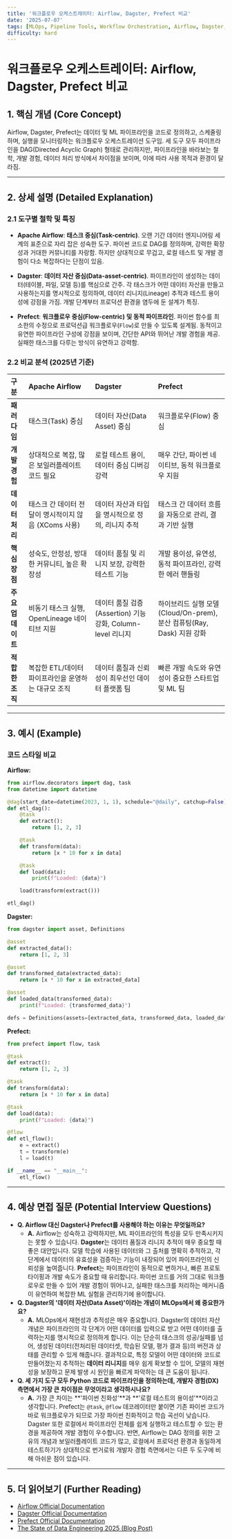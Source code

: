 ```yaml
---
title: '워크플로우 오케스트레이터: Airflow, Dagster, Prefect 비교'
date: '2025-07-07'
tags: [MLOps, Pipeline Tools, Workflow Orchestration, Airflow, Dagster, Prefect]
difficulty: hard
---
```


# 워크플로우 오케스트레이터: Airflow, Dagster, Prefect 비교

## 1. 핵심 개념 (Core Concept)

Airflow, Dagster, Prefect는 데이터 및 ML 파이프라인을 코드로 정의하고, 스케줄링하며, 실행을 모니터링하는 워크플로우 오케스트레이션 도구임. 세 도구 모두 파이프라인을 DAG(Directed Acyclic Graph) 형태로 관리하지만, 파이프라인을 바라보는 철학, 개발 경험, 데이터 처리 방식에서 차이점을 보이며, 이에 따라 사용 목적과 환경이 달라짐.

______________________________________________________________________

## 2. 상세 설명 (Detailed Explanation)

### 2.1 도구별 철학 및 특징

- **Apache Airflow**: **태스크 중심(Task-centric)**. 오랜 기간 데이터 엔지니어링 세계의 표준으로 자리 잡은 성숙한 도구. 파이썬 코드로 DAG를 정의하며, 강력한 확장성과 거대한 커뮤니티를 자랑함. 하지만 상대적으로 무겁고, 로컬 테스트 및 개발 경험이 다소 복잡하다는 단점이 있음.

- **Dagster**: **데이터 자산 중심(Data-asset-centric)**. 파이프라인이 생성하는 데이터(테이블, 파일, 모델 등)를 핵심으로 간주. 각 태스크가 어떤 데이터 자산을 만들고 사용하는지를 명시적으로 정의하여, 데이터 리니지(Lineage) 추적과 테스트 용이성에 강점을 가짐. 개발 단계부터 프로덕션 환경을 염두에 둔 설계가 특징.

- **Prefect**: **워크플로우 중심(Flow-centric) 및 동적 파이프라인**. 파이썬 함수를 최소한의 수정으로 프로덕션급 워크플로우(`Flow`)로 만들 수 있도록 설계됨. 동적이고 유연한 파이프라인 구성에 강점을 보이며, 간단한 API와 뛰어난 개발 경험을 제공. 실패한 태스크를 다루는 방식이 유연하고 강력함.

### 2.2 비교 분석 (2025년 기준)

| 구분              | Apache Airflow                                       | Dagster                                                    | Prefect                                                               |
| :---------------- | :--------------------------------------------------- | :--------------------------------------------------------- | :-------------------------------------------------------------------- |
| **패러다임**      | 태스크(Task) 중심                                    | 데이터 자산(Data Asset) 중심                               | 워크플로우(Flow) 중심                                                 |
| **개발 경험**     | 상대적으로 복잡, 많은 보일러플레이트 코드 필요       | 로컬 테스트 용이, 데이터 중심 디버깅 강력                  | 매우 간단, 파이썬 네이티브, 동적 워크플로우 지원                      |
| **데이터 처리**   | 태스크 간 데이터 전달이 명시적이지 않음 (XComs 사용) | 데이터 자산과 타입을 명시적으로 정의, 리니지 추적          | 태스크 간 데이터 흐름을 자동으로 관리, 결과 기반 실행                 |
| **핵심 장점**     | 성숙도, 안정성, 방대한 커뮤니티, 높은 확장성         | 데이터 품질 및 리니지 보장, 강력한 테스트 기능             | 개발 용이성, 유연성, 동적 파이프라인, 강력한 에러 핸들링              |
| **주요 업데이트** | 비동기 태스크 실행, OpenLineage 네이티브 지원        | 데이터 품질 검증(Assertion) 기능 강화, Column-level 리니지 | 하이브리드 실행 모델(Cloud/On-prem), 분산 컴퓨팅(Ray, Dask) 지원 강화 |
| **적합한 조직**   | 복잡한 ETL/데이터 파이프라인을 운영하는 대규모 조직  | 데이터 품질과 신뢰성이 최우선인 데이터 플랫폼 팀           | 빠른 개발 속도와 유연성이 중요한 스타트업 및 ML 팀                    |

______________________________________________________________________

## 3. 예시 (Example)

### 코드 스타일 비교

**Airflow:**

```python
from airflow.decorators import dag, task
from datetime import datetime

@dag(start_date=datetime(2023, 1, 1), schedule="@daily", catchup=False)
def etl_dag():
    @task
    def extract():
        return [1, 2, 3]

    @task
    def transform(data):
        return [x * 10 for x in data]

    @task
    def load(data):
        print(f"Loaded: {data}")

    load(transform(extract()))

etl_dag()
```

**Dagster:**

```python
from dagster import asset, Definitions

@asset
def extracted_data():
    return [1, 2, 3]

@asset
def transformed_data(extracted_data):
    return [x * 10 for x in extracted_data]

@asset
def loaded_data(transformed_data):
    print(f"Loaded: {transformed_data}")

defs = Definitions(assets=[extracted_data, transformed_data, loaded_data])
```

**Prefect:**

```python
from prefect import flow, task

@task
def extract():
    return [1, 2, 3]

@task
def transform(data):
    return [x * 10 for x in data]

@task
def load(data):
    print(f"Loaded: {data}")

@flow
def etl_flow():
    e = extract()
    t = transform(e)
    l = load(t)

if __name__ == "__main__":
    etl_flow()
```

______________________________________________________________________

## 4. 예상 면접 질문 (Potential Interview Questions)

- **Q. Airflow 대신 Dagster나 Prefect를 사용해야 하는 이유는 무엇일까요?**
  - **A.** Airflow는 성숙하고 강력하지만, ML 파이프라인의 특성을 모두 만족시키지는 못할 수 있습니다. **Dagster**는 데이터 품질과 리니지 추적이 매우 중요할 때 좋은 대안입니다. 모델 학습에 사용된 데이터와 그 출처를 명확히 추적하고, 각 단계에서 데이터의 유효성을 검증하는 기능이 내장되어 있어 파이프라인의 신뢰성을 높여줍니다. **Prefect**는 파이프라인이 동적으로 변하거나, 빠른 프로토타이핑과 개발 속도가 중요할 때 유리합니다. 파이썬 코드를 거의 그대로 워크플로우로 만들 수 있어 개발 경험이 뛰어나고, 실패한 태스크를 처리하는 메커니즘이 유연하여 복잡한 ML 실험을 관리하기에 용이합니다.
- **Q. Dagster의 '데이터 자산(Data Asset)'이라는 개념이 MLOps에서 왜 중요한가요?**
  - **A.** MLOps에서 재현성과 추적성은 매우 중요합니다. Dagster의 데이터 자산 개념은 파이프라인의 각 단계가 어떤 데이터를 입력으로 받고 어떤 데이터를 출력하는지를 명시적으로 정의하게 합니다. 이는 단순히 태스크의 성공/실패를 넘어, 생성된 데이터(전처리된 데이터셋, 학습된 모델, 평가 결과 등)의 버전과 상태를 관리할 수 있게 해줍니다. 결과적으로, 특정 모델이 어떤 데이터와 코드로 만들어졌는지 추적하는 **데이터 리니지**를 매우 쉽게 확보할 수 있어, 모델의 재현성을 보장하고 문제 발생 시 원인을 빠르게 파악하는 데 큰 도움이 됩니다.
- **Q. 세 가지 도구 모두 Python 코드로 파이프라인을 정의하는데, 개발자 경험(DX) 측면에서 가장 큰 차이점은 무엇이라고 생각하시나요?**
  - **A.** 가장 큰 차이는 \*\*'파이썬 친화성'\*\*과 \*\*'로컬 테스트의 용이성'\*\*이라고 생각합니다. Prefect는 `@task`, `@flow` 데코레이터만 붙이면 기존 파이썬 코드가 바로 워크플로우가 되므로 가장 파이썬 친화적이고 학습 곡선이 낮습니다. Dagster 또한 로컬에서 파이프라인 전체를 쉽게 실행하고 테스트할 수 있는 환경을 제공하여 개발 경험이 우수합니다. 반면, Airflow는 DAG 정의를 위한 고유의 개념과 보일러플레이트 코드가 많고, 로컬에서 프로덕션 환경과 동일하게 테스트하기가 상대적으로 번거로워 개발자 경험 측면에서는 다른 두 도구에 비해 아쉬운 점이 있습니다.

______________________________________________________________________

## 5. 더 읽어보기 (Further Reading)

- [Airflow Official Documentation](https://airflow.apache.org/docs/)
- [Dagster Official Documentation](https://docs.dagster.io/)
- [Prefect Official Documentation](https://docs.prefect.io/)
- [The State of Data Engineering 2025 (Blog Post)](https://www.getcensus.com/blog/the-state-of-data-engineering-2025)
